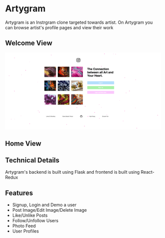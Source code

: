 # Artygram

Artygram is an Instrgram clone targeted towards artist. On Artygram you can browse artist's profile pages and view their work 

## Welcome View 

![welcome](artygram.png) 

## Home View

## Technical Details

Artygram's backend is built using Flask and frontend is built using React-Redux 

## Features 

- Signup, Login and Demo a user 
- Post Image/Edit Image/Delete Image 
- Like/Unlike Posts
- Follow/Unfollow Users 
- Photo Feed
- User Profiles
